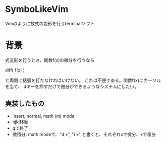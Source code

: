 # SymboLikeVim

Vimのように数式の変形を行うterminalソフト

# 背景

式変形を行うとき、関数f(x)の微分を行うなら

diff( f(x) )

と両側に括弧を打たなければいけない。
これは不便である。関数f(x)にカーソルを当て、
dキーを押すだけで微分ができるようなシステムにしたい。


## 実装したもの

- insert, normal, math (m) mode
- hjkl移動
- qで終了
- 微積分: math modeで、"d x", "i x" と書くと、それぞれxで微分、xで積分
